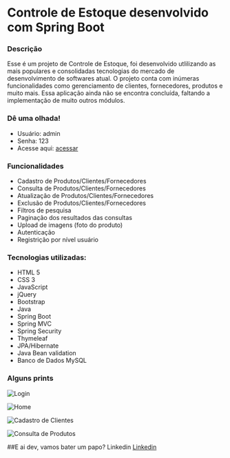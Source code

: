 # Controle de Estoque desenvolvido com Spring Boot 

### Descrição
Esse é um projeto de Controle de Estoque, foi desenvolvido utlilizando as mais populares e consolidadas tecnologias do mercado de desenvolvimento de softwares atual. O projeto conta com inúmeras funcionalidades como gerenciamento de clientes, fornecedores, produtos e muito mais. Essa aplicação ainda não se encontra concluída, faltando a implementação de muito outros módulos.

### Dê uma olhada!
- Usuário: admin
- Senha: 123
- Acesse aqui: [acessar](https://controleestoquespring.herokuapp.com/)

### Funcionalidades
- Cadastro de Produtos/Clientes/Fornecedores
- Consulta de Produtos/Clientes/Fornecedores
- Atualização de Produtos/Clientes/Fornecedores
- Exclusão de Produtos/Clientes/Fornecedores
- Filtros de pesquisa
- Paginação dos resultados das consultas
- Upload de imagens (foto do produto)
- Autenticação 
- Registrição por nível usuário

### Tecnologias utilizadas: 
- HTML 5
- CSS 3
- JavaScript
- jQuery
- Bootstrap
- Java
- Spring Boot
- Spring MVC
- Spring Security
- Thymeleaf
- JPA/Hibernate
- Java Bean validation
- Banco de Dados MySQL

### Alguns prints
![Login](https://user-images.githubusercontent.com/16671438/154177581-7914ecb7-2182-4a8a-93f1-c6c223c42bbf.jpg)

![Home](https://user-images.githubusercontent.com/16671438/154177642-cc5f05a1-b978-4a7a-b131-78db609da7d5.jpg)

![Cadastro de Clientes](https://user-images.githubusercontent.com/16671438/154177685-7e559ccd-627c-4551-9a3e-ddb7c95841be.jpg)

![Consulta de Produtos](https://user-images.githubusercontent.com/16671438/154177753-3d11f55f-ed83-424a-b73f-38fb0f548313.jpg)

##E ai dev, vamos bater um papo?
Linkedin [Linkedin](https://www.linkedin.com/in/wendel-segadilha-490b14199/)
